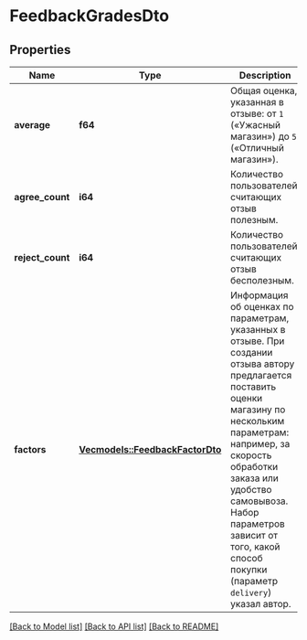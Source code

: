 # FeedbackGradesDto

## Properties
Name | Type | Description | Notes
------------ | ------------- | ------------- | -------------
**average** | **f64** | Общая оценка, указанная в отзыве: от `1` («Ужасный магазин») до `5` («Отличный магазин»). | [optional] [default to None]
**agree_count** | **i64** | Количество пользователей, считающих отзыв полезным. | [optional] [default to None]
**reject_count** | **i64** | Количество пользователей, считающих отзыв бесполезным. | [optional] [default to None]
**factors** | [**Vec<models::FeedbackFactorDto>**](FeedbackFactorDTO.md) | Информация об оценках по параметрам, указанных в отзыве.  При создании отзыва автору предлагается поставить оценки магазину по нескольким параметрам: например, за скорость обработки заказа или удобство самовывоза. Набор параметров зависит от того, какой способ покупки (параметр `delivery`) указал автор.  | 

[[Back to Model list]](../README.md#documentation-for-models) [[Back to API list]](../README.md#documentation-for-api-endpoints) [[Back to README]](../README.md)


